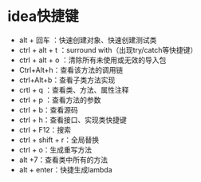 # idea快捷键

- alt + 回车 ：快速创建对象、快速创建测试类
- ctrl + alt + t ：surround with（出现try/catch等快捷键）
- ctrl + alt + o  ：清除所有未使用或无效的导入包
- Ctrl+Alt+h：查看该方法的调用链
- ctrl+Alt+b：查看子类方法实现
- crtl + q ：查看类、方法、属性注释
- ctrl + p ：查看方法的参数
- ctrl + b：查看源码
- ctrl + h：查看接口、实现类快捷键
- ctrl + F12：搜索
- ctrl + shift + r：全局替换
- ctrl + o：生成重写方法
- alt +7：查看类中所有的方法
- alt + enter：快捷生成lambda